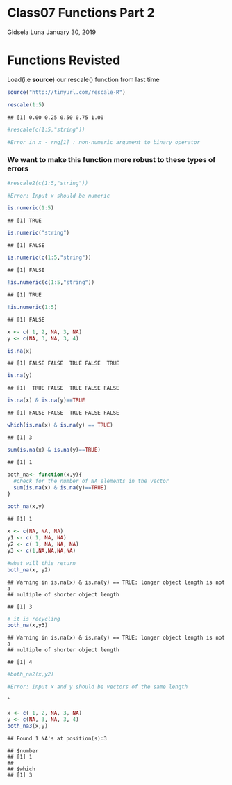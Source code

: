 Class07 Functions Part 2
================
Gidsela Luna
January 30, 2019

Functions Revisted
==================

Load(i.e **source**) our rescale() function from last time

``` r
source("http://tinyurl.com/rescale-R")
```

``` r
rescale(1:5)
```

    ## [1] 0.00 0.25 0.50 0.75 1.00

``` r
#rescale(c(1:5,"string"))

#Error in x - rng[1] : non-numeric argument to binary operator
```

### We want to make this function more robust to these types of errors

``` r
#rescale2(c(1:5,"string"))

#Error: Input x should be numeric
```

``` r
is.numeric(1:5)
```

    ## [1] TRUE

``` r
is.numeric("string")
```

    ## [1] FALSE

``` r
is.numeric(c(1:5,"string"))
```

    ## [1] FALSE

``` r
!is.numeric(c(1:5,"string"))
```

    ## [1] TRUE

``` r
!is.numeric(1:5)
```

    ## [1] FALSE

``` r
x <- c( 1, 2, NA, 3, NA)
y <- c(NA, 3, NA, 3, 4)
```

``` r
is.na(x)
```

    ## [1] FALSE FALSE  TRUE FALSE  TRUE

``` r
is.na(y)
```

    ## [1]  TRUE FALSE  TRUE FALSE FALSE

``` r
is.na(x) & is.na(y)==TRUE
```

    ## [1] FALSE FALSE  TRUE FALSE FALSE

``` r
which(is.na(x) & is.na(y) == TRUE)
```

    ## [1] 3

``` r
sum(is.na(x) & is.na(y)==TRUE)
```

    ## [1] 1

``` r
both_na<- function(x,y){
  #check for the number of NA elements in the vector 
  sum(is.na(x) & is.na(y)==TRUE)
}
```

``` r
both_na(x,y)
```

    ## [1] 1

``` r
x <- c(NA, NA, NA)
y1 <- c( 1, NA, NA)
y2 <- c( 1, NA, NA, NA)
y3 <- c(1,NA,NA,NA,NA)

#what will this return
both_na(x, y2)
```

    ## Warning in is.na(x) & is.na(y) == TRUE: longer object length is not a
    ## multiple of shorter object length

    ## [1] 3

``` r
# it is recycling
both_na(x,y3)
```

    ## Warning in is.na(x) & is.na(y) == TRUE: longer object length is not a
    ## multiple of shorter object length

    ## [1] 4

``` r
#both_na2(x,y2)

#Error: Input x and y should be vectors of the same length
```

ˆ

``` r
x <- c( 1, 2, NA, 3, NA)
y <- c(NA, 3, NA, 3, 4)
both_na3(x,y)
```

    ## Found 1 NA's at position(s):3

    ## $number
    ## [1] 1
    ## 
    ## $which
    ## [1] 3
